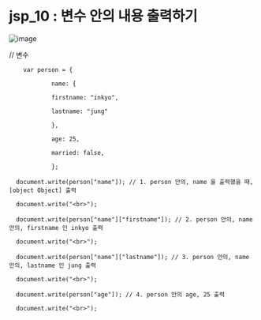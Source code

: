 # jsp_10 : 변수 안의 내용 출력하기

![image](https://user-images.githubusercontent.com/37132897/158111898-e7b7e1ca-45a6-4abb-b990-28230f891647.png)

// 변수

        var person = {

                name: {
        
                firstname: "inkyo",
          
                lastname: "jung"
          
                },
        
                age: 25,
        
                married: false,
        
                };
      
      document.write(person["name"]); // 1. person 안의, name 을 출력했을 때, [object Object] 출력
      
      document.write("<br>");
      
      document.write(person["name"]["firstname"]); // 2. person 안의, name 안의, firstname 인 inkyo 출력
      
      document.write("<br>");
      
      document.write(person["name"]["lastname"]); // 3. person 안의, name 안의, lastname 인 jung 출력
      
      document.write("<br>");
      
      document.write(person["age"]); // 4. person 안의 age, 25 출력
      
      document.write("<br>");


